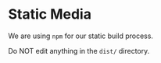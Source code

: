 # Static Media

We are using `npm` for our static build process.

Do NOT edit anything in the `dist/` directory.
